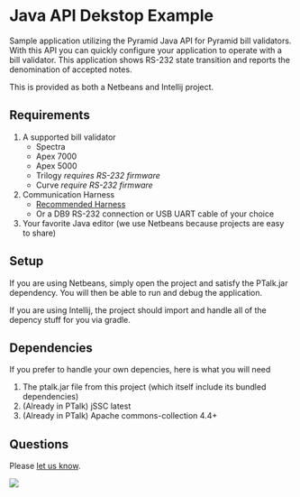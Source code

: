 Java API Dekstop Example
=========

Sample application utilizing the Pyramid Java API for Pyramid bill validators. With this API
you can quickly configure your application to operate with a bill validator. This application shows RS-232 state transition and reports the denomination of accepted notes.
  
This is provided as both a Netbeans and Intellij project.
  

## Requirements

1. A supported bill validator
   - Spectra
   - Apex 7000
   - Apex 5000
   - Trilogy *requires RS-232 firmware*
   - Curve *require RS-232 firmware*
2. Communication Harness
   - [Recommended Harness](http://shop.pyramidacceptors.com/usb-rs-232-communication-cable-harness-for-apex-05aa0023/)
   - Or a DB9 RS-232 connection or USB UART cable of your choice
3. Your favorite Java editor (we use Netbeans because projects are easy to share)

## Setup
If you are using Netbeans, simply open the project and satisfy the PTalk.jar dependency. You will then be able to run and debug the application.

If you are using Intellij, the project should import and handle all of the depency stuff for you via gradle.

## Dependencies
If you prefer to handle your own depencies, here is what you will need

 1. The ptalk.jar file from this project (which itself include its bundled dependencies)
 2. (Already in PTalk) jSSC latest
 3. (Already in PTalk) Apache commons-collection 4.4+

## Questions
Please [let us know](https://github.com/PyramidTechnologies/Java-API-desktop-sample/issues/new).


![](https://googledrive.com/host/0B79TkjL8Nm20QjU0UGhObnBTUE0/logo_2.jpg)
